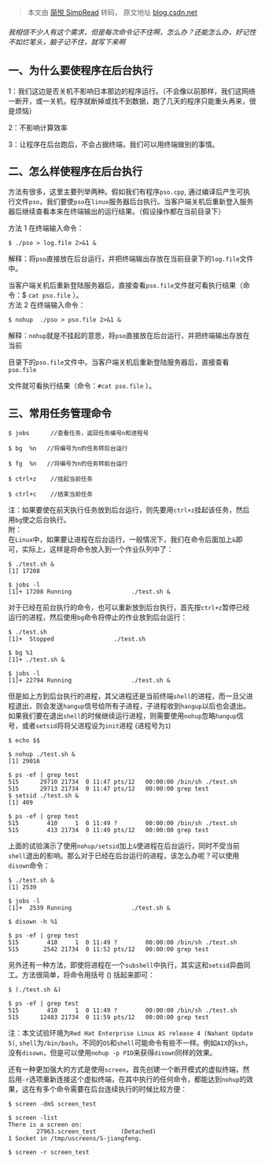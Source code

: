 > 本文由 [简悦 SimpRead](http://ksria.com/simpread/) 转码， 原文地址 [blog.csdn.net](https://blog.csdn.net/weixin_42057852/article/details/81129096)

###### 我相信不少人有这个需求，但是每次命令记不住啊，怎么办？还能怎么办，好记性不如烂笔头，脑子记不住，就写下来啊

一、为什么要使程序在后台执行
--------------

1：我们这边是否关机不影响日本那边的程序运行。（不会像以前那样，我们这网络一断开，或一关机，程序就断掉或找不到数据，跑了几天的程序只能重头再来，很是烦恼）

2：不影响计算效率

3：让程序在后台跑后，不会占据终端，我们可以用终端做别的事情。

二、怎么样使程序在后台执行
-------------

方法有很多，这里主要列举两种。假如我们有程序`pso.cpp`, 通过编译后产生可执行文件`pso`，我们要使`pso`在`linux`服务器后台执行。当客户端关机后重新登入服务器后继续查看本来在终端输出的运行结果。（假设操作都在当前目录下）

方法 1 在终端输入命令：

```
$ ./pso > log.file 2>&1 &
```

解释：将`pso`直接放在后台运行，并把终端输出存放在当前目录下的`log.file`文件中。

当客户端关机后重新登陆服务器后，直接查看`pso.file`文件就可看执行结果（命令：$ `cat pso.file` ）。  
方法 2 在终端输入命令：

```
$ nohup  ./pso > pso.file 2>&1 &
```

解释：`nohup`就是不挂起的意思，将`pso`直接放在后台运行，并把终端输出存放在当前

目录下的`pso.file`文件中。当客户端关机后重新登陆服务器后，直接查看`pso.file`

文件就可看执行结果（命令：`#cat pso.file` ）。

三、常用任务管理命令
----------

```
$ jobs      //查看任务，返回任务编号n和进程号

$ bg  %n   //将编号为n的任务转后台运行

$ fg  %n   //将编号为n的任务转前台运行

$ ctrl+z    //挂起当前任务

$ ctrl+c    //结束当前任务
```

注：如果要使在前天执行任务放到后台运行，则先要用`ctrl+z`挂起该任务，然后用`bg`使之后台执行。  
附：  
在`Linux`中，如果要让进程在后台运行，一般情况下，我们在命令后面加上`&`即可，实际上，这样是将命令放入到一个作业队列中了：

```
$ ./test.sh &
[1] 17208

$ jobs -l
[1]+ 17208 Running                 ./test.sh &
```

对于已经在前台执行的命令，也可以重新放到后台执行，首先按`ctrl+z`暂停已经运行的进程，然后使用`bg`命令将停止的作业放到后台运行：

```
$ ./test.sh
[1]+  Stopped                 ./test.sh

$ bg %1
[1]+ ./test.sh &

$ jobs -l
[1]+ 22794 Running                 ./test.sh &
```

但是如上方到后台执行的进程，其父进程还是当前终端`shell`的进程，而一旦父进程退出，则会发送`hangup`信号给所有子进程，子进程收到`hangup`以后也会退出。如果我们要在退出`shell`的时候继续运行进程，则需要使用`nohup`忽略`hangup`信号，或者`setsid`将将父进程设为`init`进程 (进程号为`1`)

```
$ echo $$

$ nohup ./test.sh &
[1] 29016

$ ps -ef | grep test
515      29710 21734  0 11:47 pts/12   00:00:00 /bin/sh ./test.sh
515      29713 21734  0 11:47 pts/12   00:00:00 grep test
$ setsid ./test.sh &
[1] 409

$ ps -ef | grep test
515        410     1  0 11:49 ?        00:00:00 /bin/sh ./test.sh
515        413 21734  0 11:49 pts/12   00:00:00 grep test
```

上面的试验演示了使用`nohup/setsid`加上`&`使进程在后台运行，同时不受当前`shell`退出的影响。那么对于已经在后台运行的进程，该怎么办呢？可以使用`disown`命令：

```
$ ./test.sh &
[1] 2539

$ jobs -l
[1]+  2539 Running                 ./test.sh &

$ disown -h %1

$ ps -ef | grep test
515        410     1  0 11:49 ?        00:00:00 /bin/sh ./test.sh
515       2542 21734  0 11:52 pts/12   00:00:00 grep test
```

另外还有一种方法，即使将进程在一个`subshell`中执行，其实这和`setsid`异曲同工。方法很简单，将命令用括号 () 括起来即可：

```
$ (./test.sh &)

$ ps -ef | grep test
515        410     1  0 11:49 ?        00:00:00 /bin/sh ./test.sh
515      12483 21734  0 11:59 pts/12   00:00:00 grep test
```

注：本文试验环境为`Red Hat Enterprise Linux AS release 4 (Nahant Update 5)`, `shell`为`/bin/bash`，不同的`OS`和`shell`可能命令有些不一样。例如`AIX`的`ksh`，没有`disown`，但是可以使用`nohup -p PID`来获得`disown`同样的效果。

还有一种更加强大的方式是使用`screen`，首先创建一个断开模式的虚拟终端，然后用`-r`选项重新连接这个虚拟终端，在其中执行的任何命令，都能达到`nohup`的效果，这在有多个命令需要在后台连续执行的时候比较方便：

```
$ screen -dmS screen_test

$ screen -list
There is a screen on:
        27963.screen_test       (Detached)
1 Socket in /tmp/uscreens/S-jiangfeng.

$ screen -r screen_test
```
